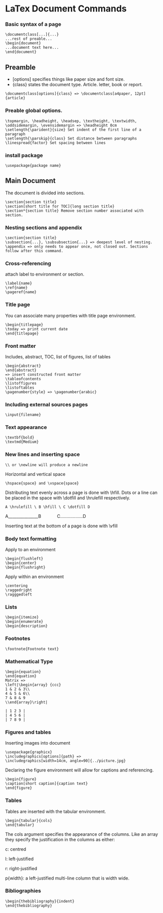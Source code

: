 # LaTex Document Commands

### Basic syntax of a page
```
\documentclass[...]{...} 
...rest of preable... 
\begin{document} 
...document text here... 
\end{document}
```
## Preamble

- [options] specifies things like paper size and font size. 
- {class} states the document type. Article. letter, book or report.
``` 
\documentclass[options]{class} => \documentclass[a4paper, 12pt]{article} 
```

### Preable global options.
``` 
\topmargin, \headheight, \headsep, \textheight, \textwidth, \oddsidemargin, \evensidemargin => \headheight 0cm 
\setlength{\parident}{size} Set indent of the first line of a paragraph 
\setlength{\parskip}{class} Set distance between paragraphs 
\linespread{factor} Set spacing between lines 
```

### install package
```
\usepackage{package name}
```
## Main Document

The document is divided into sections. 
```
\section{section title} 
\section[short title for TOC]{long section title} 
\section*{section title} Remove section number associated with section. 
```
### Nesting sections and appendix
```
\section{section title}
\subsection{...}, \subsubsection{...} => deepest level of nesting.
\appendix => only needs to appear once, not closed out. Sections follow after this command.
```
### Cross-referencing
attach label to environment or section.
```
\label{name}
\ref{name}
\pageref{name}
```

### Title page
You can associate many properties with title page environment.
```
\begin{titlepage}
\today => print current date
\end{titlepage}
```

### Front matter
Includes, abstract, TOC, list of figures, list of tables
```
\begin{abstract}
\end{abstract}
=> insert constructed front matter
\tableofcontents
\listoffigures
\listoftables
\pagenumber{style} => \pagenumber{arabic} 
```

### Including external sources pages
```
\input{filename}
```

### Text appearance
```
\textbf{bold}
\textmd{Medium}
```

### New lines and inserting space
```
\\ or \newline will produce a newline
```
Horizontal and vertical space
```
\hspace{space} and \vspace{space}
```
Distributing text evenly across a page is done with \hfill.
Dots or a line can be placed in the space with \dotfill and \hrulefill respectively.

```
A \hrulefill \ B \hfill \ C \dotfill D
```
A_______________B &nbsp;&nbsp;&nbsp;&nbsp;&nbsp;&nbsp;&nbsp;&nbsp;&nbsp;&nbsp;&nbsp;&nbsp;C..................D


Inserting text at the bottom of a page is done with \vfill

### Body text formatting
Apply to an environment
```
\begin{flushleft}
\begin{center}
\begin{flushright}
```
Apply within an environment
```
\centering
\raggedright
\ragggedleft
```
### Lists
```
\begin{itemize}
\begin{enumerate}
\begin{description}
```
### Footnotes
```
\footnote{Footnote text}
```
### Mathematical Type
```
\begin{equation}
\end{equation}
Matrix =>
\left|\begin{array} {ccc}
1 & 2 & 3\\
4 & 5 & 6\\
7 & 8 & 9
\\end{array}\right|

| 1 2 3 |
| 4 5 6 |
| 7 8 9 |
```

### Figures and tables
Inserting images into document
```
\usepackage{graphicx}
\includegraphics[options]{path} =>
\includegraphics[width=14cm, angle=90]{../picture.jpg}
```
Declaring the figure environment will allow for captions and referencing.
```
\begin{figure}
\caption[short caption]{caption text}
\end{figure}
```
### Tables
Tables are inserted with the tabular environment.
```
\begin{tabular}{cols}
\end{tabular}
```
The cols argument specifies the appearance of the columns. Like an array they specify the justification in the columns as either: 

c: centred

l: left-justified

r: right-justified

p{width}: a left-justified multi-line column that is width wide.

### Bibliographies
```
\begin{thebibliography}{indent}
\end{thebibliography}
```